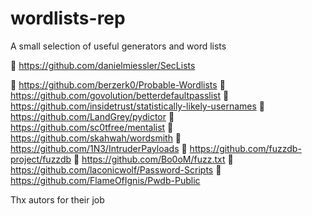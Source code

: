 # wordlists-rep
A small selection of useful generators and word lists

💬 https://github.com/danielmiessler/SecLists

💬 https://github.com/berzerk0/Probable-Wordlists
💬 https://github.com/govolution/betterdefaultpasslist
💬 https://github.com/insidetrust/statistically-likely-usernames
💬 https://github.com/LandGrey/pydictor
💬 https://github.com/sc0tfree/mentalist
💬 https://github.com/skahwah/wordsmith
💬 https://github.com/1N3/IntruderPayloads
💬 https://github.com/fuzzdb-project/fuzzdb
💬 https://github.com/Bo0oM/fuzz.txt
💬 https://github.com/laconicwolf/Password-Scripts
💬 https://github.com/FlameOfIgnis/Pwdb-Public

Thx autors for their job
